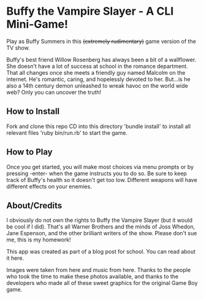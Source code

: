 <h1>Buffy the Vampire Slayer - A CLI Mini-Game!</h1>

<p>Play as Buffy Summers in this <s>(extremely rudimentary)</s> game version of the TV show.</p>
<p>Buffy's best friend Willow Rosenberg has always been a bit of a wallflower. She doesn't have a lot of success at school in the romance department. That all changes once she meets a friendly guy named Malcolm on the internet. He's romantic, caring, and hopelessly devoted to her. But...is he also a 14th century demon unleashed to wreak havoc on the world wide web? Only you can uncover the truth! </p>

<h2>How to Install</h2>
Fork and clone this repo
CD into this directory
'bundle install' to install all relevant files
'ruby bin/run.rb' to start the game. 

<h2>How to Play</h2>

<p>Once you get started, you will make most choices via menu prompts or by pressing -enter- when the game instructs you to do so. 
Be sure to keep track of Buffy's health so it doesn't get too low. Different weapons will have different effects on your enemies.</p>

<h2>About/Credits</h2>
<p>I obviously do not own the rights to Buffy the Vampire Slayer (but it would be cool if I did). That's all Warner Brothers and the minds of Joss Whedon, Jane Espenson, and the other brilliant writers of the show. Please don't sue me, this is my homework! 

This app was created as part of a blog post for school. You can read about it here.

Images were taken from here and music from here. Thanks to the people who took the time to make these photos available, and thanks to the developers who made all of these sweet graphics for the original Game Boy game. 
</p>